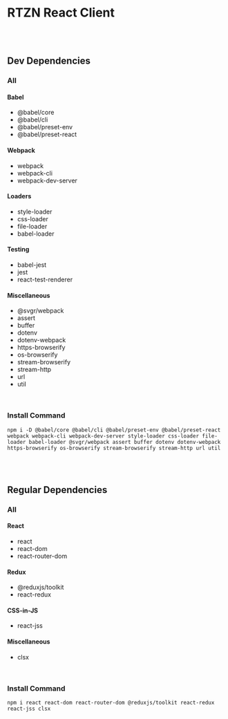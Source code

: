 # RTZN React Client

<br>
<br>

## Dev Dependencies

### All

#### Babel

- @babel/core
- @babel/cli
- @babel/preset-env
- @babel/preset-react

#### Webpack

- webpack
- webpack-cli
- webpack-dev-server

#### Loaders

- style-loader
- css-loader
- file-loader
- babel-loader

#### Testing

- babel-jest
- jest
- react-test-renderer

#### Miscellaneous

- @svgr/webpack
- assert
- buffer
- dotenv
- dotenv-webpack
- https-browserify
- os-browserify
- stream-browserify
- stream-http
- url
- util

<br>

### Install Command

`npm i -D @babel/core @babel/cli @babel/preset-env @babel/preset-react webpack webpack-cli webpack-dev-server style-loader css-loader file-loader babel-loader @svgr/webpack assert buffer dotenv dotenv-webpack https-browserify os-browserify stream-browserify stream-http url util`

<br>
<br>

## Regular Dependencies

### All

#### React

- react
- react-dom
- react-router-dom

#### Redux

- @reduxjs/toolkit
- react-redux

#### CSS-in-JS

- react-jss

#### Miscellaneous

- clsx

<br>

### Install Command

`npm i react react-dom react-router-dom @reduxjs/toolkit react-redux react-jss clsx`
